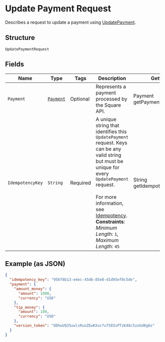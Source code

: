 
# Update Payment Request

Describes a request to update a payment using
[UpdatePayment](../../doc/api/payments.md#update-payment).

## Structure

`UpdatePaymentRequest`

## Fields

| Name | Type | Tags | Description | Getter |
|  --- | --- | --- | --- | --- |
| `Payment` | [`Payment`](../../doc/models/payment.md) | Optional | Represents a payment processed by the Square API. | Payment getPayment() |
| `IdempotencyKey` | `String` | Required | A unique string that identifies this `UpdatePayment` request. Keys can be any valid string<br>but must be unique for every `UpdatePayment` request.<br><br>For more information, see [Idempotency](https://developer.squareup.com/docs/basics/api101/idempotency).<br>**Constraints**: *Minimum Length*: `1`, *Maximum Length*: `45` | String getIdempotencyKey() |

## Example (as JSON)

```json
{
  "idempotency_key": "956f8b13-e4ec-45d6-85e8-d1d95ef0c5de",
  "payment": {
    "amount_money": {
      "amount": 1000,
      "currency": "USD"
    },
    "tip_money": {
      "amount": 100,
      "currency": "USD"
    },
    "version_token": "ODhwVQ35xwlzRuoZEwKXucfu7583sPTzK48c5zoGd0g6o"
  }
}
```

